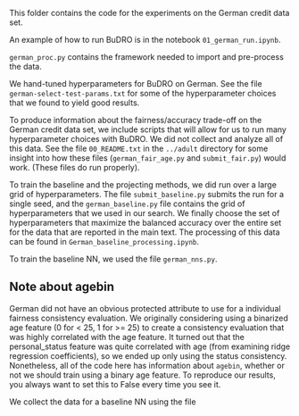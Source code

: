 This folder contains the code for the experiments on the German credit data set.

An example of how to run BuDRO is in the notebook `01_german_run.ipynb`.

`german_proc.py` contains the framework needed to import and pre-process the
data.

We hand-tuned hyperparameters for BuDRO on German.  See the file
`german-select-test-params.txt` for some of the hyperparameter choices that we
found to yield good results.

To produce information about the fairness/accuracy trade-off on the German
credit data set, we include scripts that will allow for us to run many
hyperparameter choices with BuDRO.  We did not collect and analyze all of this
data.  See the file `00_README.txt` in the `../adult` directory for some
insight into how these files (`german_fair_age.py` and `submit_fair.py`) would
work.  (These files do run properly).

To train the baseline and the projecting methods, we did run over a large
grid of hyperparameters.  The file `submit_baseline.py` submits the run for a
single seed, and the `german_baseline.py` file contains the grid of
hyperparameters that we used in our search. We finally choose the set of
hyperparameters that maximize the balanced accuracy over the entire set for
the data that are reported in the main text.  The processing of this data can
be found in `German_baseline_processing.ipynb`.

To train the baseline NN, we used the file `german_nns.py`.


## Note about agebin

German did not have an obvious protected attribute to use for a individual
fairness consistency evaluation.  We originally considering using a binarized
age feature (0 for < 25, 1 for >= 25) to create a consistency evaluation that
was highly correlated with the age feature.  It turned out that the
personal_status feature was quite correlated with age (from examining ridge
regression coefficients), so we ended up only using the status consistency.
Nonetheless, all of the code here has information about `agebin`, whether or
not we should train using a binary age feature.  To reproduce our results, you
always want to set this to False every time you see it.

We collect the data for a baseline NN using the file 
